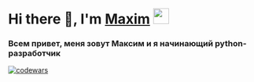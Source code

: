 <h1 align="left">Hi there 👋, I'm <a href="https://github.com/MaxTor2001/" target="_blank">Maxim</a> 
<img src="https://github.com/blackcater/blackcater/raw/main/images/Hi.gif" height="32"/></h1>
<h3 align="left">Всем привет, меня зовут Максим и я начинающий python-разработчик</h3>

[![codewars](https://www.codewars.com/users/Max200189/badges/large)](https://www.codewars.com/users/Max200189)   

<!--
**MaxTor2001/MaxTor2001** is a ✨ _special_ ✨ repository because its `README.md` (this file) appears on your GitHub profile.

Here are some ideas to get you started:

- 🔭 I’m currently working on ...
- 🌱 I’m currently learning ...
- 👯 I’m looking to collaborate on ...
- 🤔 I’m looking for help with ...
- 💬 Ask me about ...
- 📫 How to reach me: ...
- 😄 Pronouns: ...
- ⚡ Fun fact: ...
-->

